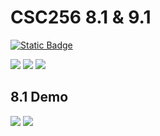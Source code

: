 # CSC256 8.1 & 9.1

[![Static Badge](https://img.shields.io/badge/Objective-ACS.1-purple)](https://pchapman-uat.github.io/Boards/ACS/#objective1)

![](./demo/9.1/image1.webp)
![](./demo/9.1/image2.webp)
![](./demo/9.1/image3.webp)

## 8.1 Demo
![](./demo/8.1/image1.webp)
![](./demo/8.1/image2.webp)
